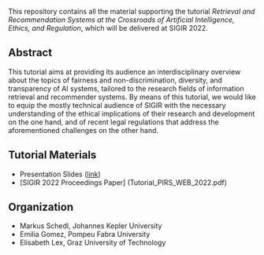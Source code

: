 This repository contains all the material supporting the tutorial *Retrieval and Recommendation Systems at the Crossroads of Artificial Intelligence, Ethics, and Regulation*, which will be delivered at SIGIR 2022.

## Abstract

This tutorial aims at providing its audience an interdisciplinary overview about the topics of fairness and non-discrimination, diversity, and transparency of AI systems, tailored to the research fields of information retrieval and recommender systems.
By means of this tutorial, we would like to equip the mostly technical audience of SIGIR with the necessary understanding of the ethical implications of their research and development on the one hand, and of recent legal regulations that address the aforementioned challenges on the other hand.

## Tutorial Materials

* Presentation Slides ([link](TBA))
* [SIGIR 2022 Proceedings Paper] (Tutorial_PIRS_WEB_2022.pdf)

## Organization

* Markus Schedl, Johannes Kepler University
* Emilia Gomez, Pompeu Fabra University
* Elisabeth Lex, Graz University of Technology
